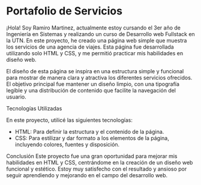<h1>Portafolio de Servicios</h1>

¡Hola! Soy Ramiro Martinez, actualmente estoy cursando el 3er año de Ingeniería en Sistemas y realizando un curso de Desarrollo web Fullstack en la UTN. En este proyecto, he creado una página web simple que muestra los servicios de una agencia de viajes. Esta página fue desarrollada utilizando solo HTML y CSS, y me permitió practicar mis habilidades en diseño web.

El diseño de esta página se inspira en una estructura simple y funcional para mostrar de manera clara y atractiva los diferentes servicios ofrecidos. El objetivo principal fue mantener un diseño limpio, con una tipografía legible y una distribución de contenido que facilite la navegación del usuario.

Tecnologías Utilizadas

En este proyecto, utilicé las siguientes tecnologías:

- HTML: Para definir la estructura y el contenido de la página.
- CSS: Para estilizar y dar formato a los elementos de la página, incluyendo colores, fuentes y disposición.

Conclusión
Este proyecto fue una gran oportunidad para mejorar mis habilidades en HTML y CSS, centrándome en la creación de un diseño web funcional y estético. Estoy muy satisfecho con el resultado y ansioso por seguir aprendiendo y mejorando en el campo del desarrollo web.


